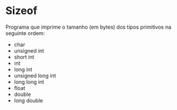 # Sizeof

Programa que imprime o tamanho (em bytes) dos tipos primitivos na seguinte ordem:

* char
* unsigned int
* short int
* int
* long int
* unsigned long int
* long long int
* float
* double
* long double
